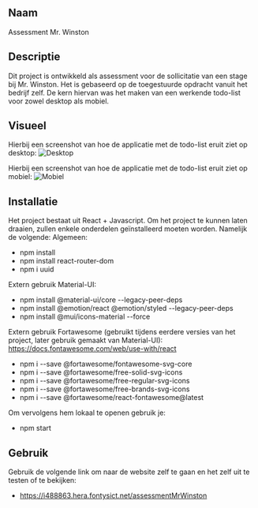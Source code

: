 ## Naam
Assessment Mr. Winston

## Descriptie
Dit project is ontwikkeld als assessment voor de sollicitatie van een stage bij Mr. Winston. Het is gebaseerd op de toegestuurde opdracht vanuit het bedrijf zelf. De kern hiervan was het maken van een werkende todo-list voor zowel desktop als mobiel. 

## Visueel
Hierbij een screenshot van hoe de applicatie met de todo-list eruit ziet op desktop:
![Desktop](./png)

Hierbij een screenshot van hoe de applicatie met de todo-list eruit ziet op mobiel:
![Mobiel](./.png)

## Installatie
Het project bestaat uit React + Javascript. Om het project te kunnen laten draaien, zullen enkele onderdelen geïnstalleerd moeten worden. Namelijk de volgende:
Algemeen:
- npm install
- npm install react-router-dom
- npm i uuid

Extern gebruik Material-UI:
- npm install @material-ui/core --legacy-peer-deps   
- npm install @emotion/react @emotion/styled --legacy-peer-deps
- npm install @mui/icons-material --force

Extern gebruik Fortawesome (gebruikt tijdens eerdere versies van het project, later gebruik gemaakt van Material-UI):
https://docs.fontawesome.com/web/use-with/react
- npm i --save @fortawesome/fontawesome-svg-core
- npm i --save @fortawesome/free-solid-svg-icons
- npm i --save @fortawesome/free-regular-svg-icons
- npm i --save @fortawesome/free-brands-svg-icons
- npm i --save @fortawesome/react-fontawesome@latest

Om vervolgens hem lokaal te openen gebruik je:
- npm start

## Gebruik
Gebruik de volgende link om naar de website zelf te gaan en het zelf uit te testen of te bekijken:
- https://i488863.hera.fontysict.net/assessmentMrWinston
